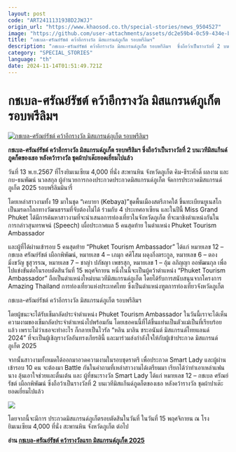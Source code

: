 ```yaml
---
layout: post
code: "ART2411131938D2JWJJ"
origin_url: "https://www.khaosod.co.th/special-stories/news_9504527"
image: "https://github.com/user-attachments/assets/dc2e59b4-0c59-434e-bb2d-10f6357c2cf8"
title: "กชเบล-ศรัณย์รัชต์ คว้าอีกรางวัล มิสแกรนด์ภูเก็ต รอบพรีลิมฯ"
description: "กชเบล-ศรัณย์รัชต์ คว้าอีกรางวัล มิสแกรนด์ภูเก็ต รอบพรีลิมฯ  ซึ่งถือว้าเป็นรางวัลที่ 2 บนเวทีมิสแกีนด์ภูดก็ตของเธอ หลังคว้ารางวัล ชุดผ้าปาเต๊ะยอดเยี่ยมไปแล้ว"
category: "SPECIAL_STORIES"
language: "th"
date: 2024-11-14T01:51:49.721Z
---
```


# กชเบล-ศรัณย์รัชต์ คว้าอีกรางวัล มิสแกรนด์ภูเก็ต รอบพรีลิมฯ

[![กชเบล-ศรัณย์รัชต์ คว้าอีกรางวัล มิสแกรนด์ภูเก็ต รอบพรีลิมฯ](https://www.khaosod.co.th/wpapp/uploads/2024/11/miss2.jpg "กชเบล-ศรัณย์รัชต์ คว้าอีกรางวัล มิสแกรนด์ภูเก็ต รอบพรีลิมฯ")](https://www.khaosod.co.th/wpapp/uploads/2024/11/miss2.jpg)

**กชเบล-ศรัณย์รัชต์ คว้าอีกรางวัล มิสแกรนด์ภูเก็ต รอบพรีลิมฯ ซึ่งถือว้าเป็นรางวัลที่ 2 บนเวทีมิสแกีนด์ภูดก็ตของเธอ หลังคว้ารางวัล ชุดผ้าปาเต๊ะยอดเยี่ยมไปแล้ว**

วันที่ 13 พ.ย.2567 ที่โรงยิมเนเซียม 4,000 ที่นั่ง สะพานหิน จังหวัดภูเก็ต คิม-ธีระศักดิ์ ผลงาม และกบ-ธนพัฒน์ นวลสกุล ผู้อำนวยการกองประกวดประกวดมิสแกรนด์ภูเก็ต จัดการประกวดมิสแกรนด์ภูเก็ต 2025 รอบพรีลิมมินารี่

โดยเหล่าสาวงามทั้ง 19 มาในชุด “เคบายา (Kebaya)”ชุดพื้นเมืองสตรีภาคใต้ ขึ้นทะเบียนยูเนสโกเป็นมรดกโลกทางวัฒนธรรมที่จับต้องไม่ได้ ร่วมกับ 4 ประเทศอาเซียน และในปีนี้ Miss Grand Phuket ได้มีการค้นหาสาวงามที่จะนำเสนอการท่องเที่ยวในจังหวัดภูเก็ต ที่จะมาชิงตำแหน่งกันใน การกล่าวสุนทรพจน์ (Speech) เผื่อประกาศผล 5 คนสุดท้าย ในตำแหน่ง Phuket Tourism Ambassador

และผู้ที่ได้ผ่านเข้ารอบ 5 คนสุดท้าย “Phuket Tourism Ambassador” ได้แก่ หมายเลข 12 – กชเบล ศรัณย์รัชต์ เผือกพิพัฒน์, หมายเลข 4 – เภมุก ศศิโสม ผดุงกิ่งตระกูล, หมายเลข 6 – ตอง มิ่งขวัญ ชูสุวรรณ, หมายเลข 7 – ชาญ่า ปภัชญา เพชรสุก, หมายเลข 1 – อุ้ม อภิญญา ออพัฒนกุล เพื่อไปแข่งขันต่อในรอบตัดสินวันที่ 15 พฤศจิกายน หนึ่งในนี้จะเป็นผู้คว้าตำแหน่ง “Phuket Tourism Ambassador” ถือเป็นตำแหน่งใหม่บนเวทีมิสแกรนด์ภูเก็ต โดยได้รับการสนับสนุนจากโครงการ Amazing Thailand การท่องเที่ยวแห่งประเทศไทย ซึ่งเป็นตำแหน่งฑูตการท่องเที่ยวจังหวัดภูเก็ต

กชเบล-ศรัณย์รัชต์ คว้าอีกรางวัล มิสแกรนด์ภูเก็ต รอบพรีลิมฯ

โดยผู้ชนะจะได้รับเข็มกลัดประจำตำแหน่ง Phuket Tourism Ambassador ในวันนี้เราจะได้เห็นความงามของเข็มกลัดประจำตำแหน่งไปพร้อมกัน โดยเธอคนนี้ที่ได้ขึ้นแท่นเป็นตัวแม่เป็นที่เรียบร้อยแล้ว เพราะไม่ว่าเธอจะทำอะไร ก็กลายเป็นไวรัล “หลิน มาลิน ชระอนันต์ มิสแกรนด์ไทยแลนด์ 2024” ที่จะเป็นผู้เชิญรางวัลอันทรงเกียรตินี้ และมาร่วมส่งกำลังใจให้กับผู้เข้าประกวด มิสแกรนด์ภูเก็ต 2025

จากนั้นสาวงามทั้งหมดได้ออกมาอวดความงามในรอบชุดราตรี เพื่อประกวด Smart Lady และผู้ผ่านเข้ารอบ 10 คน จะต้องมา Battle กันในคำถามที่เหล่าสาวงามได้เตรียมมา เรียกได้ว่าทำเอาเหล่าแฟนนาง ลุ้นเอาใจช่วยและตื่นเต้น และ ผู้ที่ชนะรางวัล Smart Lady ได้แก่ หมายเลข 12 – กชเบล ศรัณย์รัชต์ เผือกพิพัฒน์ ซึ่งถือว้าเป็นรางวัลที่ 2 บนเวทีมิสแกีนด์ภูดก็ตของเธอ หลังคว้ารางวัล ชุดผ้าปาเต๊ะยอดเยี่ยมไปแล้ว

[![](https://www.khaosod.co.th/wpapp/uploads/2024/11/miss4.jpg)](https://www.khaosod.co.th/wpapp/uploads/2024/11/miss4.jpg)

โดยจากนี้จะมีการ ประกวดมิสแกรนด์ภูเก็ตรอบตัดสินในวันที่ ในวันที่ 15 พฤศจิกายน ณ โรงยิมเนเซียม 4,000 ที่นั่ง สะพานหิน จังหวัดภูเก็ต ต่อไป

**อ่าน [กชเบล-ศรัณย์รัชต์ คว้ารางวัลแรก มิสแกรนด์ภูเก็ต 2025](https://www.khaosod.co.th/entertainment/news_9497729)**

